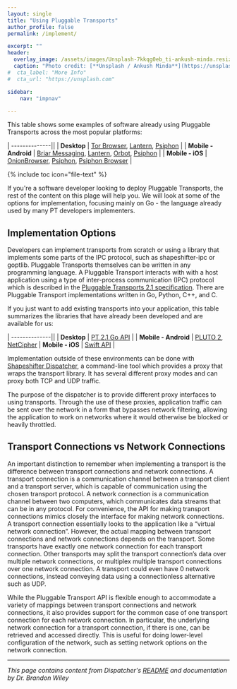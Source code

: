 ```yaml
---
layout: single
title: "Using Pluggable Transports"
author_profile: false
permalink: /implement/

excerpt: ""
header:
  overlay_image: /assets/images/Unsplash-7kkqg0eb_ti-ankush-minda.resized.jpg
  caption: "Photo credit: [**Unsplash / Ankush Minda**](https://unsplash.com/@an_ku_sh)"
#  cta_label: "More Info"
#  cta_url: "https://unsplash.com"

sidebar:
    nav: "impnav"

---
```


This table shows some examples of software already using Pluggable Transports across the most popular platforms: 

| --------------||
| **Desktop** | [Tor Browser](https://torproject.org), [Lantern](https://getlantern.org), [Psiphon](https://psiphon.ca) |
| **Mobile - Android** | [Briar Messaging](https://briarproject.org), [Lantern](https://getlantern.org), [Orbot](https://guardianproject.info/apps/orbot/), [Psiphon](https://psiphon.ca) |
| **Mobile - iOS** | [OnionBrowser](https://itunes.apple.com/us/app/onion-browser-secure-anonymous-web-with-tor/id519296448?mt=8), [Psiphon](https://itunes.apple.com/bm/app/psiphon/id1276263909), [Psiphon Browser](https://itunes.apple.com/ca/app/psiphon-browser/id1193362444?mt=8) |

{% include toc icon="file-text" %}

If you're a software developer looking to deploy Pluggable Transports, the rest of the content on this plage will help you. We will look at some of the options for implementation, focusing mainly on Go - the language already used by many PT developers implementers.

## Implementation Options

Developers can implement transports from scratch or using a library that implements some parts of the IPC protocol, such as shapeshifter-ipc or goptlib. Pluggable Transports themselves can be written in any programming language. A Pluggable Transport interacts with with a host application using a type of inter-process communication (IPC) protocol which is described in the [Pluggable Transports 2.1 specification](/spec/). There are Pluggable Transport implementations written in Go, Python, C++, and C.

If you just want to add existing transports into your application, this table summarizes the libraries that have already been developed and are available for us:

| --------------||
| **Desktop** | [PT 2.1 Go API](http://localhost:4000/implement/go/) |
| **Mobile - Android** | [PLUTO 2](https://github.com/guardianproject/AndroidPluggableTransports), [NetCipher](https://github.com/guardianproject/NetCipher)
| **Mobile - iOS** | [Swift API](https://github.com/Pluggable-Transports/Pluggable-Transports-spec/blob/master/releases/PTSpecV2.1Draft1/Pluggable%20Transport%20Specification%20v2.1%20-%20Swift%20Transport%20API%20v1.0%2C%20Draft%201.pdf) |


Implementation outside of these environments can be done with [Shapeshifter Dispatcher](https://github.com/OperatorFoundation/shapeshifter-dispatcher), a command-line tool which provides a proxy that wraps the transport library. It has several different proxy modes and can proxy both TCP and UDP traffic.

The purpose of the dispatcher is to provide different proxy interfaces to using transports. Through the use of these proxies, application traffic can be sent over the network in a form that bypasses network filtering, allowing the application to work on networks where it would otherwise be blocked or heavily throttled.

## Transport Connections vs Network Connections

An important distinction to remember when implementing a transport is the difference between transport connections and network connections. A transport connection is a communication channel between a transport client and a transport server, which is capable of communication using the chosen transport protocol. A network connection is a communication channel between two computers, which communicates data streams that can be in any protocol. For convenience, the API for making transport connections mimics closely the interface for making network connections. A transport connection essentially looks to the application like a “virtual network connection”. However, the actual mapping between transport connections and network connections depends on the transport. Some transports have exactly one network connection for each transport connection. Other transports may split the transport connection’s data over multiple network connections, or multiplex multiple transport connections over one network connection. A transport could even have 0 network connections, instead conveying data using a connectionless alternative such as UDP.

While the Pluggable Transport API is flexible enough to accommodate a variety of mappings between transport connections and network connections, it also provides support for the common case of one transport connection for each network connection. In particular, the underlying network connection for a transport connection, if there is one, can be retrieved and accessed directly. This is useful for doing lower-level configuration of the network, such as setting network options on the network connection.

---

*This page contains content from Dispatcher's [README](https://github.com/OperatorFoundation/shapeshifter-dispatcher/blob/master/README.md) and documentation by Dr. Brandon Wiley*



